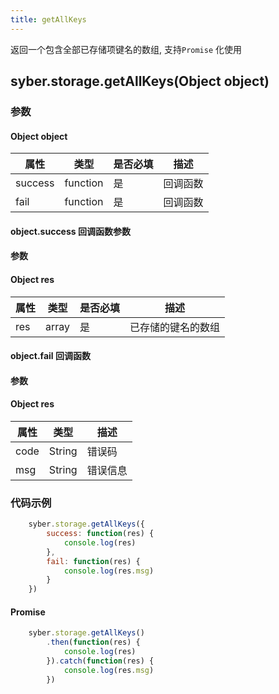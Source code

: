 ```yaml
---
title: getAllKeys
---
```


返回一个包含全部已存储项键名的数组, 支持`Promise` 化使用

## syber.storage.getAllKeys(Object object)
### 参数
#### Object object
| 属性     | 类型    | 是否必填 | 描述                         |
| ---------- | ------- | -------- | ---------------------------- |
| success | function | 是       | 回调函数      |
| fail   | function | 是       | 回调函数      |


#### object.success 回调函数参数
#### 参数
#### Object res
| 属性     | 类型    | 是否必填 | 描述                     |
| ---------- | ------- | -------- | ---------------------- |
| res | array | 是     | 已存储的键名的数组 |

#### object.fail 回调函数
#### 参数
#### Object res
| 属性 | 类型  | 描述 |
| -- | -- | -- |
| code | String | 错误码 |
| msg | String  | 错误信息 |

### 代码示例
``` javascript
    syber.storage.getAllKeys({
        success: function(res) {
            console.log(res)
        },
        fail: function(res) {
            console.log(res.msg)
        }
    })
```

#### Promise
``` javascript
    syber.storage.getAllKeys()
        .then(function(res) {
            console.log(res)
        }).catch(function(res) {
            console.log(res.msg)
        })
```